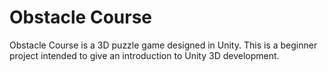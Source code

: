 # Obstacle Course

Obstacle Course is a 3D puzzle game designed in Unity. This is a 
beginner project intended to give an introduction to Unity 3D
development.

